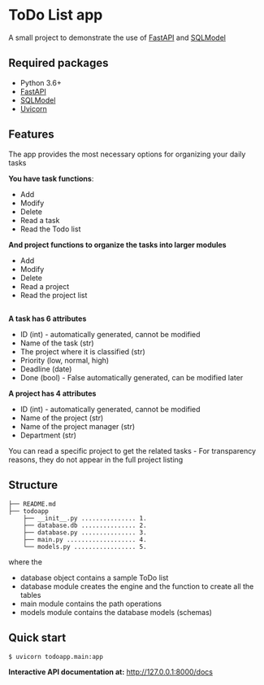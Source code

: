 # ToDo List app

A small project to demonstrate the use of [FastAPI](https://fastapi.tiangolo.com/) and [SQLModel](https://sqlmodel.tiangolo.com/)

## Required packages
  * Python 3.6+
  * [FastAPI](https://fastapi.tiangolo.com/) 
  * [SQLModel](https://sqlmodel.tiangolo.com/)
  * [Uvicorn](https://www.uvicorn.org/)

## Features

The app provides the most necessary options for organizing your daily tasks

**You have task functions**:
  * Add
  * Modify
  * Delete
  * Read a task
  * Read the Todo list

**And project functions to organize the tasks into larger modules**
  * Add
  * Modify
  * Delete
  * Read a project
  * Read the project list
##
**A task has 6 attributes**
  * ID (int) - automatically generated, cannot be modified
  * Name of the task (str)
  * The project where it is classified (str)
  * Priority (low, normal, high)
  * Deadline (date)
  * Done (bool) - False automatically generated, can be modified later
  
**A project has 4 attributes**
  * ID (int) - automatically generated, cannot be modified
  * Name of the project (str)
  * Name of the project manager (str)
  * Department (str)
  
You can read a specific project to get the related tasks - For transparency reasons, they do not appear in the full project listing

## Structure

``` 
├── README.md
├── todoapp
    ├── __init__.py ............... 1.
    ├── database.db ............... 2.
    ├── database.py ............... 3.
    ├── main.py ................... 4.
    └── models.py ................. 5.
```
where the
* database object contains a sample ToDo list
* database module creates the engine and the function to create all the tables
* main module contains the path operations
* models module contains the database models (schemas)

## Quick start
```bash
$ uvicorn todoapp.main:app
```
**Interactive API documentation at:** http://127.0.0.1:8000/docs
